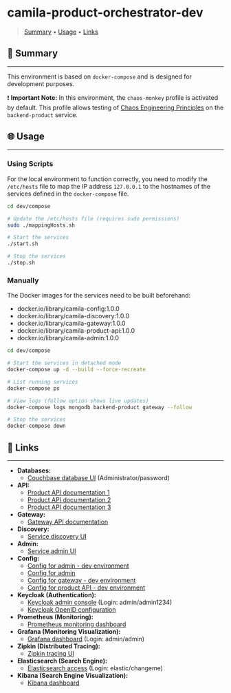 # camila-product-orchestrator-dev

> [Summary](#-summary)
  • [Usage](#-usage)
  • [Links](#-links)

## 📜 Summary

---

This environment is based on `docker-compose` and is designed for development purposes.

❗  **Important Note:** In this environment, the `chaos-monkey` profile is activated by default. This profile allows testing of [Chaos Engineering Principles](https://principlesofchaos.org/) on the `backend-product` service.

## 🌐 Usage

---

### Using Scripts

For the local environment to function correctly, you need to modify the `/etc/hosts` file to map the IP address `127.0.0.1` to the hostnames of the services defined in the `docker-compose` file.

```bash
cd dev/compose

# Update the /etc/hosts file (requires sudo permissions)
sudo ./mappingHosts.sh

# Start the services
./start.sh

# Stop the services
./stop.sh
```

### Manually

The Docker images for the services need to be built beforehand:

  * docker.io/library/camila-config:1.0.0
  * docker.io/library/camila-discovery:1.0.0
  * docker.io/library/camila-gateway:1.0.0
  * docker.io/library/camila-product-api:1.0.0
  * docker.io/library/camila-admin:1.0.0

```bash
cd dev/compose

# Start the services in detached mode
docker-compose up -d --build --force-recreate

# List running services
docker-compose ps

# View logs (follow option shows live updates)
docker-compose logs mongodb backend-product gateway --follow

# Stop the services
docker-compose down
```

## 🔗 Links

---

* **Databases:**
  * [Couchbase database UI](http://localhost:8091/ui/index.html) (Administrator/password)
* **API:**
  * [Product API documentation 1](http://localhost:8080/product-dev/api/swagger-ui.html)
  * [Product API documentation 2](http://localhost:8081/product-dev/api/swagger-ui.html)
  * [Product API documentation 3](http://localhost:8082/product-dev/api/swagger-ui.html)
* **Gateway:**
  * [Gateway API documentation](http://localhost:8090/swagger-ui.html)
* **Discovery:**
  * [Service discovery UI](http://localhost:8761)
* **Admin:**
  * [Service admin UI](http://localhost:8100)
* **Config:**
  * [Config for admin - dev environment](http://localhost:8888/camila-admin/dev/main)
  * [Config for admin](http://localhost:8888/camila-admin/main)
  * [Config for gateway - dev environment](http://localhost:8888/camila-gateway/dev/main)
  * [Config for product API - dev environment](http://localhost:8888/camila-product-api/dev/main)
* **Keycloak (Authentication):**
  * [Keycloak admin console](http://keycloak:9191/admin/master/console) (Login: admin/admin1234)
  * [Keycloak OpenID configuration](http://keycloak:9191/realms/camila-realm/.well-known/openid-configuration)
* **Prometheus (Monitoring):**
  * [Prometheus monitoring dashboard](http://localhost:9090)
* **Grafana (Monitoring Visualization):**
  * [Grafana dashboard](http://localhost:3000) (Login: admin/admin)
* **Zipkin (Distributed Tracing):**
  * [Zipkin tracing UI](http://localhost:9411/zipkin)
* **Elasticsearch (Search Engine):**
  * [Elasticsearch access](http://localhost:9200/) (Login: elastic/changeme)
* **Kibana (Search Engine Visualization):**
  * [Kibana dashboard](http://localhost:5601/app/kibana_overview)
